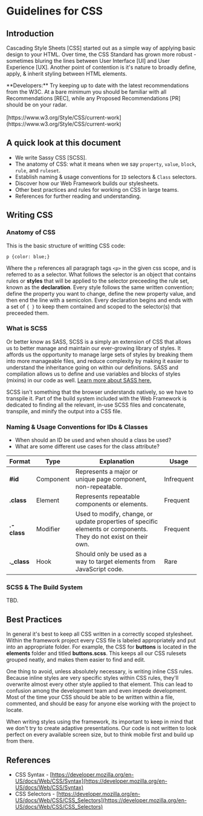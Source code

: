 # Guidelines for CSS

## Introduction

Cascading Style Sheets [CSS] started out as a simple way of applying basic design to your HTML. Over time, the CSS Standard has grown more robust - sometimes bluring the lines between User Interface [UI] and User Experience [UX]. Another point of contention is it's nature to broadly define, apply, & inherit styling between HTML elements.

<p class="tip">
**Developers:** Try keeping up to date with the latest recommendations from the W3C. At a bare minimum you should be familiar with all Recommendations [REC], while any Proposed Recommendations [PR] should be on your radar.
<br><br>
[https://www.w3.org/Style/CSS/current-work](https://www.w3.org/Style/CSS/current-work)
</p>

## A quick look at this document

*   We write Sassy CSS [SCSS].
*   The anatomy of CSS: what it means when we say `property`, `value`, `block`, `rule`, and `ruleset`.
*   Establish naming & usage conventions for `ID` selectors & `Class` selectors.
*   Discover how our Web Framework builds our stylesheets.
*   Other best practices and rules for working on CSS in large teams.
*   References for further reading and understanding.

## Writing CSS

### Anatomy of CSS

This is the basic structure of writting CSS code:

`p {color: blue;}`

Where the `p` references all paragraph tags `<p>` in the given css scope, and is referred to as a selector. What follows the selector is an object that contains rules or **styles** that will be applied to the selector preceeding the rule set, known as the **declaration**. Every style follows the same written convention; define the property you want to change, define the new property value, and then end the line with a semicolon. Every declaration begins and ends with a set of `{ }` to keep them contained and scoped to the selector(s) that preceeded them.

### What is SCSS

Or better know as SASS, SCSS is a simply an extension of CSS that allows us to better manage and maintain our ever-growing library of styles. It affords us the opportunity to manage large sets of styles by breaking them into more manageable files, and reduce complexity by making it easier to understand the inheritance going on within our definitions. SASS and compilation allows us to define and use variables and blocks of styles (mixins) in our code as well. [Learn more about SASS here.](http://sass-lang.com/)

SCSS isn't something that the browser understands natively, so we have to transpile it. Part of the build system included with the Web Framework is dedicated to finding all the relevant, in-use SCSS files and concatenate, transpile, and minify the output into a CSS file.

### Naming & Usage Conventions for IDs & Classes

*   When should an ID be used and when should a class be used?
*   What are some different use cases for the class attribute?

| Format | Type | Explanation | Usage |
|--------|------|-------------|-------|
| **#id** | Component | Represents a major or unique page component, non-repeatable. | Infrequent |
| **.class** | Element | Represents repeatable components or elements. | Frequent |
| **.-class** | Modifier | Used to modify, change, or update properties of specific elements or components. They do not exist on their own. | Frequent |
| **._class** | Hook | Should only be used as a way to target elements from JavaScript code. | Rare |

### SCSS & The Build System

TBD.

## Best Practices

In general it's best to keep all CSS written in a correctly scoped stylesheet. Within the framework project every CSS file is labeled appropriately and put into an appropriate folder. For example, the CSS for **buttons** is located in the **elements** folder and titled **buttons.scss**. This keeps all our CSS rulesets grouped neatly, and makes them easier to find and edit. 

One thing to avoid, unless absolutely necessary, is writing inline CSS rules. Because inline styles are very specific styles within CSS rules, they'll overwrite almost every other style applied to that element. This can lead to confusion among the development team and even impede development. Most of the time your CSS should be able to be written within a file, commented, and should be easy for anyone else working with the project to locate.

When writing styles using the framework, its important to keep in mind that we don't try to create adaptive presentations. Our code is not written to look perfect on every available screen size, but to think mobile first and build up from there.

## References

*   CSS Syntax - [https://developer.mozilla.org/en-US/docs/Web/CSS/Syntax](https://developer.mozilla.org/en-US/docs/Web/CSS/Syntax)
*   CSS Selectors - [https://developer.mozilla.org/en-US/docs/Web/CSS/CSS_Selectors](https://developer.mozilla.org/en-US/docs/Web/CSS/CSS_Selectors)